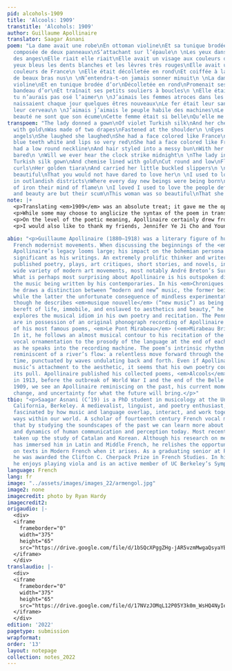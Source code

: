 ```yaml
---
pid: alcohols-1909
title: 'Alcools: 1909'
transtitle: 'Alcohols: 1909'
author: Guillaume Apollinaire
translator: Saagar Asnani
poem: "La dame avait une robe\nEn ottoman violine\nEt sa tunique brodée d’or\nÉtait
  composée de deux panneaux\nS’attachant sur l’épaule\n \nLes yeux dansants comme
  des anges\nElle riait elle riait\nElle avait un visage aux couleurs de France\nLes
  yeux bleus les dents blanches et les lèvres très rouges\nElle avait un visage aux
  couleurs de France\n \nElle était décolletée en rond\nEt coiffée à la Récamier\nAvec
  de beaux bras nus\n \nN’entendra-t-on jamais sonner minuit\n \nLa dame en robe d’ottoman
  violine\nEt en tunique brodée d’or\nDécolletée en rond\nPromenait ses boucles\nSon
  bandeau d’or\nEt traînait ses petits souliers à boucles\n \nElle était si belle\nQue
  tu n’aurais pas osé l’aimer\n \nJ’aimais les femmes atroces dans les quartiers énormes\nOù
  naissaient chaque jour quelques êtres nouveaux\nLe fer était leur sang la flamme
  leur cerveau\n \nJ’aimais j’aimais le peuple habile des machines\nLe luxe et la
  beauté ne sont que son écume\nCette femme était si belle\nQu’elle me faisait peur"
transpoem: "The lady donned a gown\nOf violet Turkish silk\nAnd her chemise lined
  with gold\nWas made of two drapes\nFastened at the shoulder\n \nEyes dancing like
  angels\nShe laughed she laughed\nShe had a face colored like France\nWith her eyes
  blue teeth white and lips so very red\nShe had a face colored like France\n \nShe
  had a low round neckline\nAnd hair styled into a messy bun\nWith her beautiful arms
  bared\n \nWill we ever hear the clock strike midnight\n \nThe lady in the violet
  Turkish silk gown\nAnd chemise lined with gold\nCut round and low\nFlaunted her
  curls\nHer golden tiara\nAnd carried her little buckled slippers\n \nShe was so
  beautiful\nThat you would not have dared to love her\n \nI used to love cruel women
  in outlandish districts\nWhere every day new beings were being born\nTheir blood
  of iron their mind of flame\n \nI loved I used to love the people deft with machines\nLuxury
  and beauty are but their scum\nThis woman was so beautiful\nThat she made me afraid"
note: |+
  <p>Translating <em>1909</em> was an absolute treat; it gave me the opportunity to delve into turn-of-the-century Parisian fashions to determine the most fitting translations for words like <em>robe</em>, <em>ottoman</em>, <em>tunique</em>, and <em>Récamier</em>. While trying to reconstruct in my mind’s eye the beautiful dress described in the poem, I realized that the descriptions fit perfectly onto pictures of styles created by the legendary Parisian designer Paul Poiret. Considered the father of the modern runway, Poiret’s designs were in vogue during the early 1910s, and he was celebrated for his emancipatory styles, trading the corset for the sash. Looking at pictures of Poiret’s styles, I came across a picture of his chemise dress, which was a close match for the long silk gown with a tunic draped at the shoulders mentioned in the poem. For that reason, I chose to translate <em>tunique</em> as “chemise” instead of “tunic,” which seemed too facile a choice. I wanted the translation to most clearly evoke the image that Apollinaire had in mind, so I modernized the vocabulary (“coiffée à la Récamier” as “hair styled into a messy bun” and “ottoman violine” as “violet Turkish silk”) while maintaining the overall image as closely to the original as possible.</p>
  <p>While some may choose to anglicize the syntax of the poem in translation, I think that there is a certain beauty of meter and rhythm that is lost in such a practice. For example, the line “Les yeux bleus les dents blanches et les lèvres très rouges” could be translated grammatically into English as: “The blue eyes, the white teeth, and the very red lips.” Although pre-positioning of adjectives is most common in English, post-positioning is also possible without greatly altering the meaning. Furthermore, the grammaticalization of the definite article <em>le</em>/<em>la</em>/<em>les</em> in French as a marker of grammatical gender means that in translation to English (which does not have a grammatical gender), it was unnecessary to maintain the definite article. To better flow from the previous line, I added the words “with” (to justify the link between her face and the French <em>tricolore</em>) and “her” (to emphasize the provenance of these patriotic features). The result: “With her eyes blue teeth white and lips so very red” actually flows much better in between the repeated line “She had a face colored like France.” Another line which gave me particular pause was “J’aimais j’aimais le peuple habile des machines.” In French, the imperfect tense (here <em>j’aimais</em>) is inflected through just one word, whereas in English there are three possibilities, usually requiring auxiliary verbs: “I used to love” or “I was loving” or (in a few special cases) “I loved.” However, given Apollinaire’s repetition of the verb, in an almost breathless, stuttering manner, it seemed too verbose to repeat out the entire verbal phrase “I used to love” twice in the same line. Such a repetition would completely efface the uncertainty of Apollinaire’s original. Therefore, I went with a combination of two different verbal aspects: “I loved” and “I used to love.” The result is a more gradual unfolding of the narrator’s thoughts over time, while still retaining the breathlessness of the original. The lack of punctuation across the whole poem adds a level of autonomy to its words, wherein the words derive meaning from their interrelationships, not from the imposition of grammatical symbols (which might also function as a metaphor for the whole poem: a revitalized post-Industrial Revolution France ready to forge its path without the interference of foreign powers).</p>
  <p>On the level of the poetic meaning, Apollinaire certainly drew from some easily recognizable tropes to construct his personification of France. The “little golden slippers” and “clock strik[ing] midnight” are clear references to Cinderella and the ephemerality of the riches adorning France during the Belle Époque. The terrific and otherworldly side of fantasy is conjured through his phrase <em>quartier énormes</em> – “outlandish districts.” In this stanza, one is unable to forget the despondence from which Cinderella arose and the vaunted position which she attained over the course of the story. Nonetheless, in writing this poem, Apollinaire was calling to attention the vanity of his country, its obsession with superficial beauty, and the allure of the riches derived from exploitation of machines and people. The beauty of the moment was captivating, but it was also terrifying. Little did Apollinaire know the extent to which the next few years would see the meltdown of humanity within the world he had come to know and love.</p>
  <p>I would also like to thank my friends, Jennifer Ye Ji Cho and Younghoon Jeong, for being excellent extra pairs of eyes to look over my translation and providing honest and critical feedback.</p>

abio: "<p>Guillaume Apollinaire (1880–1918) was a literary figure of huge import to
  French modernist movements. When discussing the beginnings of the <em>avant-garde</em>,
  Apollinaire’s legacy looms large; his impact on the bohemian persona is just as
  significant as his writings. An extremely prolific thinker and writer, Apollinaire
  published poetry, plays, art critiques, short stories, and novels, influencing a
  wide variety of modern art movements, most notably André Breton’s Surrealist movement.
  What is perhaps most surprising about Apollinaire is his outspoken distaste for
  the music being written by his contemporaries. In his <em>Chroniques d’art</em>,
  he draws a distinction between “modern and new” music, the former being exemplary
  while the latter the unfortunate consequence of mindless experimentation. Paradoxically,
  though he describes <em>musique nouvelle</em> (“new music”) as being “obscure, empty,
  bereft of life, immobile, and enslaved to aesthetics and beauty,” he (perhaps unwittingly)
  explores the musical idiom in his own poetry and recitation. The Penn libraries
  are in possession of an original phonograph recording of Apollinaire reciting one
  of his most famous poems, <em>Le Pont Mirabeau</em> (<em>Mirabeau Bridge</em>).
  In it, he follows an almost musical contour to his recitation of the poetry, adding
  vocal ornamentation to the prosody of the language at the end of each poetic line
  as he speaks into the recording machine. The poem’s intrinsic rhythm is itself strangely
  reminiscent of a river’s flow: a relentless move forward through the passage of
  time, punctuated by waves undulating back and forth. Even if Apollinaire disavowed
  music’s attachment to the aesthetic, it seems that his own poetry could not escape
  its pull. Apollinaire published his collected poems, <em>Alcools</em> (<em>Alcohols</em>),
  in 1913, before the outbreak of World War I and the end of the Belle Époque. In
  1909, we see an Apollinaire reminiscing on the past, his current moment of relentless
  change, and uncertainty for what the future will bring.</p>"
tbio: "<p>Saagar Asnani (C’19) is a PhD student in musicology at the University of
  California, Berkeley. A medievalist, linguist, and poetry enthusiast, Saagar is
  fascinated by how music and language overlap, interact, and work together in myriad
  ways within our world. A scholar of fourteenth century French vocal music, he believes
  that by studying the soundscapes of the past we can learn more about the structures
  and dynamics of human communication and perception today. Most recently, he has
  taken up the study of Catalan and Korean. Although his research on medieval music
  has immersed him in Latin and Middle French, he relishes the opportunity to work
  on texts in Modern French when it arises. As a graduating senior at Penn in 2019,
  he was awarded the Clifton C. Cherpack Prize in French Studies. In his free time,
  he enjoys playing viola and is an active member of UC Berkeley’s Symphony Orchestra.</p>"
language: French
lang: fr
image: "../assets/images/images_22/armengol.jpg"
image2: none
imagecredit: photo by Ryan Hardy
imagecredit2:
origaudio: |-
  <div>
  <iframe
    frameborder="0"
    width="375"
    height="65"
    src="https://drive.google.com/file/d/1bSQcXPggZHg-jAR5vzmMwgaQsyaYBup3/preview">
  </iframe>
  </div>
translaudio: |-
  <div>
  <iframe
    frameborder="0"
    width="375"
    height="65"
    src="https://drive.google.com/file/d/17NVzJOMqL12P05Y3k0m_WsHQ4NyIebrr/preview">
  </iframe>
  </div>
edition: '2022'
pagetype: submission
wrapformat:
order: '13'
layout: notepage
collection: notes_2022
---
```

